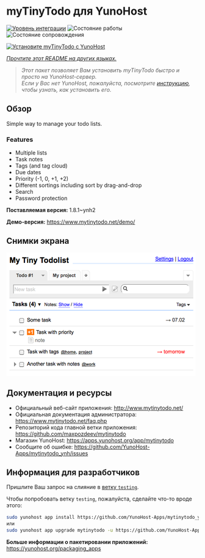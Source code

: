 <!--
Важно: этот README был автоматически сгенерирован <https://github.com/YunoHost/apps/tree/master/tools/readme_generator>
Он НЕ ДОЛЖЕН редактироваться вручную.
-->

# myTinyTodo для YunoHost

[![Уровень интеграции](https://apps.yunohost.org/badge/integration/mytinytodo)](https://ci-apps.yunohost.org/ci/apps/mytinytodo/)
![Состояние работы](https://apps.yunohost.org/badge/state/mytinytodo)
![Состояние сопровождения](https://apps.yunohost.org/badge/maintained/mytinytodo)

[![Установите myTinyTodo с YunoHost](https://install-app.yunohost.org/install-with-yunohost.svg)](https://install-app.yunohost.org/?app=mytinytodo)

*[Прочтите этот README на других языках.](./ALL_README.md)*

> *Этот пакет позволяет Вам установить myTinyTodo быстро и просто на YunoHost-сервер.*  
> *Если у Вас нет YunoHost, пожалуйста, посмотрите [инструкцию](https://yunohost.org/install), чтобы узнать, как установить его.*

## Обзор

Simple way to manage your todo lists. 

### Features

- Multiple lists
- Task notes
- Tags (and tag cloud)
- Due dates
- Priority (-1, 0, +1, +2)
- Different sortings including sort by drag-and-drop
- Search
- Password protection


**Поставляемая версия:** 1.8.1~ynh2

**Демо-версия:** <https://www.mytinytodo.net/demo/>

## Снимки экрана

![Снимок экрана myTinyTodo](./doc/screenshots/shot-v14b1.png)

## Документация и ресурсы

- Официальный веб-сайт приложения: <http://www.mytinytodo.net/>
- Официальная документация администратора: <https://www.mytinytodo.net/faq.php>
- Репозиторий кода главной ветки приложения: <https://github.com/maxpozdeev/mytinytodo>
- Магазин YunoHost: <https://apps.yunohost.org/app/mytinytodo>
- Сообщите об ошибке: <https://github.com/YunoHost-Apps/mytinytodo_ynh/issues>

## Информация для разработчиков

Пришлите Ваш запрос на слияние в [ветку `testing`](https://github.com/YunoHost-Apps/mytinytodo_ynh/tree/testing).

Чтобы попробовать ветку `testing`, пожалуйста, сделайте что-то вроде этого:

```bash
sudo yunohost app install https://github.com/YunoHost-Apps/mytinytodo_ynh/tree/testing --debug
или
sudo yunohost app upgrade mytinytodo -u https://github.com/YunoHost-Apps/mytinytodo_ynh/tree/testing --debug
```

**Больше информации о пакетировании приложений:** <https://yunohost.org/packaging_apps>
